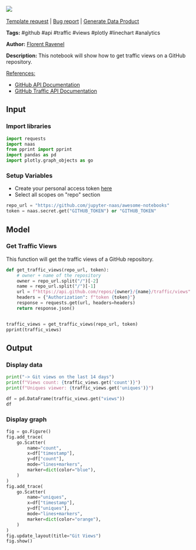 <a href="https://app.naas.ai/user-redirect/naas/downloader?url=https://raw.githubusercontent.com/jupyter-naas/awesome-notebooks/master/GitHub/GitHub_Get_Traffic_Views_on_repository.ipynb" target="_parent"><img src="https://naasai-public.s3.eu-west-3.amazonaws.com/Open_in_Naas_Lab.svg"/></a><br><br><a href="https://github.com/jupyter-naas/awesome-notebooks/issues/new?assignees=&labels=&template=template-request.md&title=Tool+-+Action+of+the+notebook+">Template request</a> | <a href="https://github.com/jupyter-naas/awesome-notebooks/issues/new?assignees=&labels=bug&template=bug_report.md&title=GitHub+-+Get+Traffic+Views+on+repository:+Error+short+description">Bug report</a> | <a href="https://app.naas.ai/user-redirect/naas/downloader?url=https://raw.githubusercontent.com/jupyter-naas/awesome-notebooks/master/Naas/Naas_Start_data_product.ipynb" target="_parent">Generate Data Product</a>

**Tags:** #github #api #traffic #views #plotly #linechart #analytics

**Author:** [Florent Ravenel](https://www.linkedin.com/in/florent-ravenel/)

**Description:** This notebook will show how to get traffic views on a GitHub repository.

<u>References:</u>
- [GitHub API Documentation](https://developer.github.com/v3/)
- [GitHub Traffic API Documentation](https://developer.github.com/v3/repos/traffic/)

## Input

### Import libraries


```python
import requests
import naas
from pprint import pprint
import pandas as pd
import plotly.graph_objects as go
```

### Setup Variables
- Create your personal access token [here](https://github.com/settings/tokens)
- Select all scopes on "repo" section


```python
repo_url = "https://github.com/jupyter-naas/awesome-notebooks"
token = naas.secret.get("GITHUB_TOKEN") or "GITHUB_TOKEN"
```

## Model

### Get Traffic Views

This function will get the traffic views of a GitHub repository.


```python
def get_traffic_views(repo_url, token):
    # owner + name of the repository
    owner = repo_url.split("/")[-2]
    name = repo_url.split("/")[-1]
    url = f"https://api.github.com/repos/{owner}/{name}/traffic/views"
    headers = {"Authorization": f"token {token}"}
    response = requests.get(url, headers=headers)
    return response.json()


traffic_views = get_traffic_views(repo_url, token)
pprint(traffic_views)
```

## Output

### Display data


```python
print("-> Git views on the last 14 days")
print(f"Views count: {traffic_views.get('count')}")
print(f"Uniques viewer: {traffic_views.get('uniques')}")

df = pd.DataFrame(traffic_views.get("views"))
df
```

### Display graph


```python
fig = go.Figure()
fig.add_trace(
    go.Scatter(
        name="count",
        x=df["timestamp"],
        y=df["count"],
        mode="lines+markers",
        marker=dict(color="blue"),
    )
)
fig.add_trace(
    go.Scatter(
        name="uniques",
        x=df["timestamp"],
        y=df["uniques"],
        mode="lines+markers",
        marker=dict(color="orange"),
    )
)
fig.update_layout(title="Git Views")
fig.show()
```


```python

```
